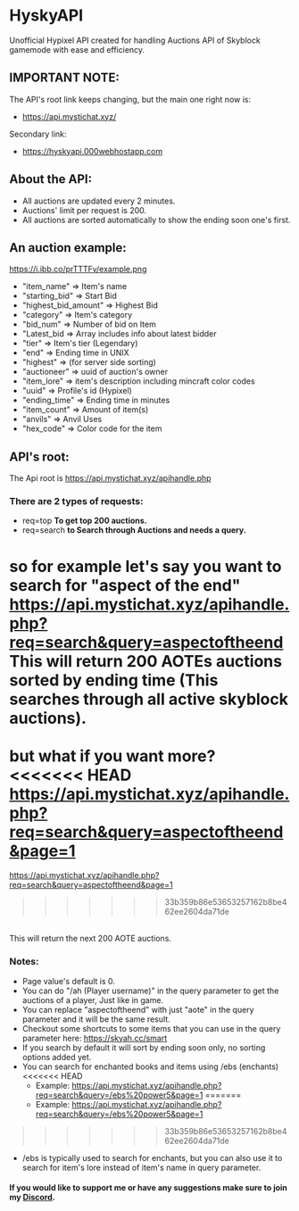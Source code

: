 # HyskyAPI
Unofficial Hypixel API created for handling Auctions API of Skyblock gamemode with ease and efficiency.

## IMPORTANT NOTE:
The API's root link keeps changing, but the main one right now is:
- https://api.mystichat.xyz/

Secondary link:
- https://hyskyapi.000webhostapp.com
## About the API:
- All auctions are updated every 2 minutes.
- Auctions' limit per request is 200.
- All auctions are sorted automatically to show the ending soon one's first.

## An auction example:

https://i.ibb.co/prTTTFv/example.png

- "item_name" => Item's name
- "starting_bid" => Start Bid
- "highest_bid_amount" => Highest Bid
- "category" => Item's category
- "bid_num" => Number of bid on Item
- "Latest_bid => Array includes info about latest bidder
- "tier" => Item's tier (Legendary)
- "end" => Ending time in UNIX
- "highest" => (for server side sorting)
- "auctioneer" => uuid of auction's owner
- "item_lore" => item's description including mincraft color codes
- "uuid" => Profile's id (Hypixel)
- "ending_time" => Ending time in minutes
- "item_count" => Amount of item(s)
- "anvils" => Anvil Uses
- "hex_code" => Color code for the item

## API's root:

The Api root is https://api.mystichat.xyz/apihandle.php

### There are 2 types of requests:
- req=top **To get top 200 auctions.**
- req=search **to Search through Auctions and needs a query.**

so for example let's say you want to search for "aspect of the end" <br>
https://api.mystichat.xyz/apihandle.php?req=search&query=aspectoftheend <br>
This will return 200 AOTEs auctions sorted by ending time (This searches through all active skyblock auctions).
<br>
<br>
but what if you want more?
<br>
<<<<<<< HEAD
https://api.mystichat.xyz/apihandle.php?req=search&query=aspectoftheend&page=1
=======
https://api.mystichat.xyz/apihandle.php?req=search&query=aspectoftheend&page=1
>>>>>>> 33b359b86e53653257162b8be462ee2604da71de
<br>
This will return the next 200 AOTE auctions.

### Notes:
- Page value's default is 0.
- You can do "/ah (Player username)" in the query parameter to get the auctions of a player, Just like in game.
- You can replace "aspectoftheend" with just "aote" in the query parameter and it will be the same result.
- Checkout some shortcuts to some items that you can use in the query parameter here: https://skyah.cc/smart
- If you search by default it will sort by ending soon only, no sorting options added yet.
- You can search for enchanted books and items using /ebs (enchants)
<<<<<<< HEAD
  - Example: https://api.mystichat.xyz/apihandle.php?req=search&query=/ebs%20power5&page=1
=======
  - Example: https://api.mystichat.xyz/apihandle.php?req=search&query=/ebs%20power5&page=1
>>>>>>> 33b359b86e53653257162b8be462ee2604da71de
- /ebs is typically used to search for enchants, but you can also use it to search for item's lore instead of item's name in query parameter.

#### If you would like to support me or have any suggestions make sure to join my [Discord](https://discord.gg/rqKmcXh).
